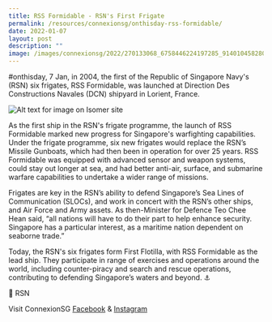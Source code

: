 ```yaml
---
title: RSS Formidable - RSN's First Frigate
permalink: /resources/connexionsg/onthisday-rss-formidable/
date: 2022-01-07
layout: post
description: ""
image: /images/connexionsg/2022/270133068_6758446224197285_9140104582807073476_n.jpg
---
```

#onthisday, 7 Jan, in 2004, the first of the Republic of Singapore Navy's (RSN) six frigates, RSS Formidable, was launched at Direction Des Constructions Navales (DCN) shipyard in Lorient, France.

![Alt text for image on Isomer site](/images/connexionsg/2022/270133068_6758446224197285_9140104582807073476_n.jpg)

As the first ship in the RSN's frigate programme, the launch of RSS Formidable marked new progress for Singapore's warfighting capabilities. Under the frigate programme, six new frigates would replace the RSN’s Missile Gunboats, which had then been in operation for over 25 years. RSS Formidable was equipped with advanced sensor and weapon systems, could stay out longer at sea, and had better anti-air, surface, and submarine warfare capabilities to undertake a wider range of missions.

Frigates are key in the RSN’s ability to defend Singapore’s Sea Lines of Communication (SLOCs), and work in concert with the RSN’s other ships, and Air Force and Army assets. As then-Minister for Defence Teo Chee Hean said, “all nations will have to do their part to help enhance security. Singapore has a particular interest, as a maritime nation dependent on seaborne trade.”

Today, the RSN's six frigates form First Flotilla, with RSS Formidable as the lead ship. They participate in range of exercises and operations around the world, including counter-piracy and search and rescue operations, contributing to defending Singapore’s waters and beyond. ⚓️

📸 RSN

Visit ConnexionSG [Facebook](https://www.facebook.com/ConnexionSG) & [Instagram](https://www.instagram.com/connexionsg/)